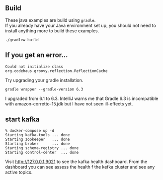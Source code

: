 
## Build

These java examples are build using `gradle`.  
If you already have your Java environment set up, you should not need to install anything more to build these examples.

```
./gradlew build
```

## If you get an error...

`Could not initialize class org.codehaus.groovy.reflection.ReflectionCache`

Try upgrading your gradle installation.
```
gradle wrapper --gradle-version 6.3
```
I upgraded from 6.1 to 6.3. IntelliJ warns me that Gradle 6.3 is incompatible with 
amazon-corretto-15.jdk but I have not seen ill-effects yet.

## start kafka

```
% docker-compose up -d
Starting kafka-tools ... done
Starting zookeeper   ... done
Starting broker      ... done
Starting schema-registry ... done
Starting control-center  ... done
```

Visit http://127.0.0.1:9021 to see the kafka health dashboard.  From the dashboard you can see assess the health f the kefka cluster and see any active topics.


